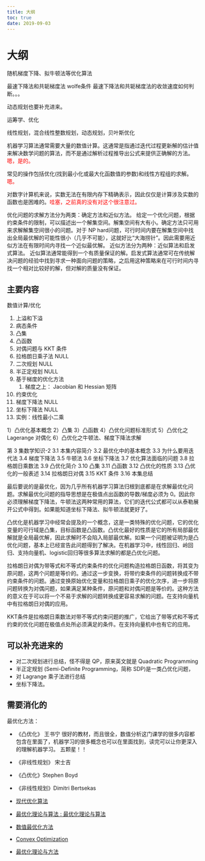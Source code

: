 ```yaml
---
title: 大纲
toc: true
date: 2019-09-03
---
```

# 大纲


随机梯度下降、拟牛顿法等优化算法


最速下降法和共轭梯度法 wolfe条件 最速下降法和共轭梯度法的收敛速度如何判断。。。

动态规划也要补充进来。

运筹学、优化

线性规划，混合线性整数规划，动态规划，贝叶斯优化


机器学习算法通常需要大量的数值计算。这通常是指通过迭代过程更新解的估计值来解决数学问题的算法，而不是通过解析过程推导出公式来提供正确解的方法。<span style="color:red;">嗯，是的。</span>

常见的操作包括优化(找到最小化或最大化函数值的参数)和线性方程组的求解。<span style="color:red;">嗯。</span>

对数字计算机来说，实数无法在有限内存下精确表示，因此仅仅是计算涉及实数的函数也是困难的。<span style="color:red;">哇塞，之前真的没有对这个很注意过。</span>


优化问题的求解方法分为两类：确定方法和近似方法。
给定一个优化问题，根据约束条件的限制，可以描述出一个解集空间。解集空间有大有小。确定方法只可用来求解解集空间很小的问题。对于 NP hard问题，可行时间内要在解集空间中找出全局最优解的可能性很小（几乎不可能），这就好比“大海捞针”。因此需要用近似方法在有限时间内寻找一个近似最优解。
近似方法分为两种：近似算法和启发式算法。
近似算法通常能得到一个有质量保证的解。启发式算法通常可在传统解决问题的经验中找到寻求一种面向问题的策略，之后用这种策略来在可行时间内寻找一个相对比较好的解，但对解的质量没有保证。

## 主要内容

数值计算/优化

1. 上溢和下溢
2. 病态条件
3. 凸集
4. 凸函数
5. 对偶问题与 KKT 条件
6. 拉格朗日乘子法 NULL
7. 二次规划 NULL
8. 半正定规划 NULL
9. 基于梯度的优化方法
   1. 梯度之上： Jacobian 和 Hessian 矩阵
10. 约束优化
11. 梯度下降法 NULL
12. 坐标下降法 NULL
13. 实例：线性最小二乘




1）凸优化基本概念
2）凸集
3）凸函数
4）凸优化问题标准形式
5）凸优化之 Lagerange 对偶化
6）凸优化之牛顿法、梯度下降法求解



第 3 集数学知识-2
3.1 本集内容简介
3.2 最优化中的基本概念
3.3 为什么要用迭代法
3.4 梯度下降法
3.5 牛顿法
3.6 坐标下降法
3.7 优化算法面临的问题
3.8 拉格朗日乘数法
3.9 凸优化简介
3.10 凸集
3.11 凸函数
3.12 凸优化的性质
3.13 凸优化的一般表述
3.14 拉格朗日对偶
3.15 KKT 条件
3.16 本集总结




最后要说的是最优化，因为几乎所有机器学习算法归根到底都是在求解最优化问题。求解最优化问题的指导思想是在极值点出函数的导数/梯度必须为 0。因此你必须理解梯度下降法，牛顿法这两种常用的算法，它们的迭代公式都可以从泰勒展开公式中得到。如果能知道坐标下降法、拟牛顿法就更好了。

凸优化是机器学习中经常会提及的一个概念，这是一类特殊的优化问题，它的优化变量的可行域是凸集，目标函数是凸函数。凸优化最好的性质是它的所有局部最优解就是全局最优解，因此求解时不会陷入局部最优解。如果一个问题被证明为是凸优化问题，基本上已经宣告此问题得到了解决。在机器学习中，线性回归、岭回归、支持向量机、logistic回归等很多算法求解的都是凸优化问题。

拉格朗日对偶为带等式和不等式约束条件的优化问题构造拉格朗日函数，将其变为原问题，这两个问题是等价的。通过这一步变换，将带约束条件的问题转换成不带约束条件的问题。通过变换原始优化变量和拉格朗日乘子的优化次序，进一步将原问题转换为对偶问题，如果满足某种条件，原问题和对偶问题是等价的。这种方法的意义在于可以将一个不易于求解的问题转换成更容易求解的问题。在支持向量机中有拉格朗日对偶的应用。

KKT条件是拉格朗日乘数法对带不等式约束问题的推广，它给出了带等式和不等式约束的优化问题在极值点处所必须满足的条件。在支持向量机中也有它的应用。


## 可以补充进来的

- 对二次规划进行总结，怪不得是 QP，原来英文就是 Quadratic Programming
- 半正定规划 (Semi-Definite Programming，简称 SDP)是一类凸优化问题，
- 对 Lagrange 乘子法进行总结
- 坐标下降法。


## 需要消化的

最优化方法：

- 《凸优化》 王书宁 很好的教材，而且很全，数值分析这门课学的很多内容都包含在里面了，机器学习的很多概念也可以在里面找到，读完可以让你更深入的理解机器学习。 五颗星！！
- 《非线性规划》 宋士吉
- 《凸优化》Stephen Boyd
- 《非线性规划》Dimitri Bertsekas


- [现代优化算法](https://blog.csdn.net/algzjh/article/details/54602438)

- [最优化理论与算法 : 最优化理论与算法](https://book.douban.com/subject/1448494/)
- [数值最优化方法](https://book.douban.com/subject/26004211/)
- [Convex Optimization](https://book.douban.com/subject/1888111/)
- [最优化理论与方法](https://book.douban.com/subject/1230338/)
